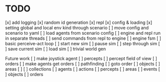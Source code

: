 # TODO

[x] add logging
[x] random id generation
[x] repl
[x] config & loading
[x] setting global and local env kind through scenario
[ ] move config and scenario to yaml
[ ] load agents from scenario config
[ ] engine and repl run in separate threads
[ ] send commands from repl to engine
[ ] engine fsm
[ ] basic perceive-act loop
[ ] start new sim
[ ] pause sim
[ ] step through sim
[ ] save current sim
[ ] load sim
[ ] trivial world gen

Future work
[ ] make joystick agent
[ ] percepts
[ ] percept field of view
[ ] orders
[ ] make agents get orders
[ ] pathfinding
[ ] goto order
[ ] objects
[ ] areas
[ ] 
[ ] collections
  [ ] agents
  [ ] actions
  [ ] percepts
  [ ] areas
  [ ] events
  [ ] objects
  [ ] orders
